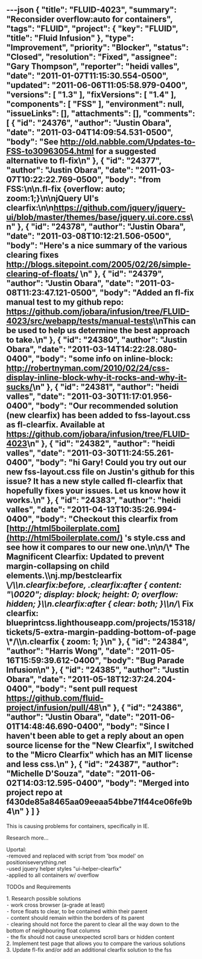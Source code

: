 ---json
{
  "title": "FLUID-4023",
  "summary": "Reconsider overflow:auto for containers",
  "tags": "FLUID",
  "project": {
    "key": "FLUID",
    "title": "Fluid Infusion"
  },
  "type": "Improvement",
  "priority": "Blocker",
  "status": "Closed",
  "resolution": "Fixed",
  "assignee": "Gary Thompson",
  "reporter": "heidi valles",
  "date": "2011-01-07T11:15:30.554-0500",
  "updated": "2011-06-06T11:05:58.979-0400",
  "versions": [
    "1.3"
  ],
  "fixVersions": [
    "1.4"
  ],
  "components": [
    "FSS"
  ],
  "environment": null,
  "issueLinks": [],
  "attachments": [],
  "comments": [
    {
      "id": "24376",
      "author": "Justin Obara",
      "date": "2011-03-04T14:09:54.531-0500",
      "body": "See <http://old.nabble.com/Updates-to-FSS-to30963054.html> for a suggested alternative to fl-fix\n"
    },
    {
      "id": "24377",
      "author": "Justin Obara",
      "date": "2011-03-07T10:22:22.769-0500",
      "body": "from FSS:\n\n.fl-fix {overflow: auto; zoom:1;}\n\njQuery UI's clearfix:\n\n<https://github.com/jquery/jquery-ui/blob/master/themes/base/jquery.ui.core.css>\n"
    },
    {
      "id": "24378",
      "author": "Justin Obara",
      "date": "2011-03-08T10:12:21.506-0500",
      "body": "Here's a nice summary of the various clearing fixes <http://blogs.sitepoint.com/2005/02/26/simple-clearing-of-floats/>&#x20;\n"
    },
    {
      "id": "24379",
      "author": "Justin Obara",
      "date": "2011-03-08T11:23:47.121-0500",
      "body": "Added an fl-fix manual test to my github repo: <https://github.com/jobara/infusion/tree/FLUID-4023/src/webapp/tests/manual-tests>\\\nThis can be used to help us determine the best approach to take.\n"
    },
    {
      "id": "24380",
      "author": "Justin Obara",
      "date": "2011-03-14T14:22:28.080-0400",
      "body": "some info on inline-block: <http://robertnyman.com/2010/02/24/css-display-inline-block-why-it-rocks-and-why-it-sucks/>\n"
    },
    {
      "id": "24381",
      "author": "heidi valles",
      "date": "2011-03-30T11:17:01.956-0400",
      "body": "Our recommended solution (new clearfix) has been added to fss-layout.css as fl-clearfix. Available at <https://github.com/jobara/infusion/tree/FLUID-4023>\n"
    },
    {
      "id": "24382",
      "author": "heidi valles",
      "date": "2011-03-30T11:24:55.261-0400",
      "body": "hi Gary! Could you try out our new fss-layout.css file on Justin's github for this issue? It has a new style called fl-clearfix that hopefully fixes your issues. Let us know how it works.\n"
    },
    {
      "id": "24383",
      "author": "heidi valles",
      "date": "2011-04-13T10:35:26.994-0400",
      "body": "Checkout this clearfix from [http://html5boilerplate.com](http://html5boilerplate.com/) 's style.css and see how it compares to our new one.\n\n/\\* The Magnificent Clearfix: Updated to prevent margin-collapsing on child elements.\\\nj.mp/bestclearfix \\*/\\\n.clearfix:before, .clearfix:after { content: \"\\0020\"; display: block; height: 0; overflow: hidden; }\\\n.clearfix:after { clear: both; }\\\n/\\* Fix clearfix: blueprintcss.lighthouseapp.com/projects/15318/tickets/5-extra-margin-padding-bottom-of-page \\*/\\\n.clearfix { zoom: 1; }\n"
    },
    {
      "id": "24384",
      "author": "Harris Wong",
      "date": "2011-05-16T15:59:39.612-0400",
      "body": "Bug Parade Infusion\n"
    },
    {
      "id": "24385",
      "author": "Justin Obara",
      "date": "2011-05-18T12:37:24.204-0400",
      "body": "sent pull request <https://github.com/fluid-project/infusion/pull/48>\n"
    },
    {
      "id": "24386",
      "author": "Justin Obara",
      "date": "2011-06-01T14:48:46.690-0400",
      "body": "Since I haven't been able to get a reply about an open source license for the \"New Clearfix\", I switched to the \"Micro Clearfix\" which has an MIT license and less css.\n"
    },
    {
      "id": "24387",
      "author": "Michelle D'Souza",
      "date": "2011-06-02T14:03:12.595-0400",
      "body": "Merged into project repo at f430de85a8465aa09eeaa54bbe71f44ce06fe9b4\n"
    }
  ]
}
---
This is causing problems for containers, specifically in IE.&#x20;

Research more...

Uportal:\
-removed and replaced with script from 'box model' on positioniseverything.net\
-used jquery helper styles "ui-helper-clearfix"\
-applied to all containers w/ overflow

TODOs and Requirements

1\.	Research possible solutions\
⁃	work cross browser (a-grade at least)\
⁃	force floats to clear, to be contained within their parent\
⁃	content should remain within the borders of its parent\
⁃	clearing should not force the parent to clear all the way down to the bottom of neighbouring float columns\
⁃	the fix should not cause unexpected scroll bars or hidden content\
2\.	Implement test page that allows you to compare the various solutions\
3\.	Update fl-fix and/or add an additional clearfix solution to the fss

        